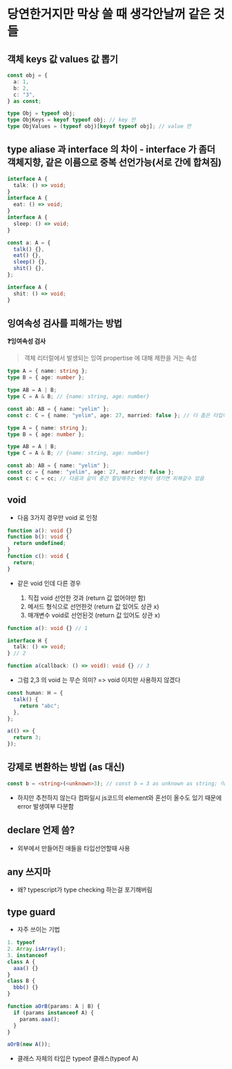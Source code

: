 # 당연한거지만 막상 쓸 때 생각안날꺼 같은 것들

## 객체 keys 값 values 값 뽑기

```ts
const obj = {
  a: 1,
  b: 2,
  c: "3",
} as const;

type Obj = typeof obj;
type ObjKeys = keyof typeof obj; // key 만
type ObjValues = (typeof obj)[keyof typeof obj]; // value 만
```

## type aliase 과 interface 의 차이 - interface 가 좀더 객체지향, 같은 이름으로 중복 선언가능(서로 간에 합쳐짐)

```ts
interface A {
  talk: () => void;
}
interface A {
  eat: () => void;
}
interface A {
  sleep: () => void;
}

const a: A = {
  talk() {},
  eat() {},
  sleep() {},
  shit() {},
};

interface A {
  shit: () => void;
}
```

## 잉여속성 검사를 피해가는 방법

**❓잉여속성 검사**

> 객체 리터럴에서 발생되는 잉여 propertise 에 대해 제한을 거는 속성

```ts
type A = { name: string };
type B = { age: number };

type AB = A | B;
type C = A & B; // {name: string, age: number}

const ab: AB = { name: "yelim" };
const c: C = { name: "yelim", age: 27, married: false }; // 더 좁은 타입이지만 married: false 에서 error가 발생한다. (잉여속성검사 속성때문)
```

```ts
type A = { name: string };
type B = { age: number };

type AB = A | B;
type C = A & B; // {name: string, age: number}

const ab: AB = { name: "yelim" };
const cc = { name: "yelim", age: 27, married: false };
const c: C = cc; // 다음과 같이 중간 할당해주는 부분이 생기면 피해갈수 있음
```

## void

- 다음 3가지 경우만 void 로 인정

```ts
function a(): void {}
function b(): void {
  return undefined;
}
function c(): void {
  return;
}
```

- 같은 void 인데 다른 경우

  1. 직접 void 선언한 것과 (return 값 없어야만 함)
  2. 메서드 형식으로 선언한것 (return 값 있어도 상관 x)
  3. 매개변수 void로 선언된것 (return 값 있어도 상관 x)

```ts
function a(): void {} // 1

interface H {
  talk: () => void;
} // 2

function a(callback: () => void): void {} // 3
```

- 그럼 2,3 의 void 는 무슨 의미? => void 이지만 사용하지 않겠다

```ts
const human: H = {
  talk() {
    return "abc";
  },
};

a(() => {
  return 3;
});
```

## 강제로 변환하는 방법 (as 대신)

```ts
const b = <string>(<unknown>3); // const b = 3 as unknown as string; 이것과 같은거임
```

- 하지만 추천하지 않는다 컴파일시 js코드의 element와 혼선이 올수도 있기 때문에 error 발생여부 다분함

## declare 언제 씀?

- 외부에서 만들어진 애들을 타입선언할때 사용

## any 쓰지마

- 왜? typescript가 type checking 하는걸 포기해버림

## type guard

- 자주 쓰이는 기법

```ts
1. typeof
2. Array.isArray();
3. instanceof
class A {
  aaa() {}
}
class B {
  bbb() {}
}

function aOrB(params: A | B) {
  if (params instanceof A) {
    params.aaa();
  }
}

aOrB(new A());


```

- 클래스 자체의 타입은 typeof 클래스(typeof A)
